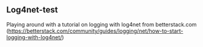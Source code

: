 ## Log4net-test
Playing around with a tutorial on logging with log4net from betterstack.com (https://betterstack.com/community/guides/logging/net/how-to-start-logging-with-log4net/)
